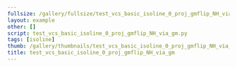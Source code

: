 ```yaml
---
fullsize: /gallery/fullsize/test_vcs_basic_isoline_0_proj_gmflip_NH_via_gm.png
layout: example
other: []
script: test_vcs_basic_isoline_0_proj_gmflip_NH_via_gm.py
tags: [isoline]
thumb: /gallery/thumbnails/test_vcs_basic_isoline_0_proj_gmflip_NH_via_gm.png
title: test_vcs_basic_isoline_0_proj_gmflip_NH_via_gm
---
```

